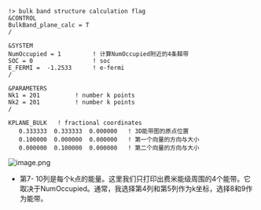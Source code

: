 ```
!> bulk band structure calculation flag
&CONTROL
BulkBand_plane_calc = T
/

&SYSTEM
NumOccupied = 1         ! 计算NumOccupied附近的4条鞥带
SOC = 0                 ! soc
E_FERMI =  -1.2533      ! e-fermi
/

&PARAMETERS
Nk1 = 201          ! number k points
Nk2 = 201          ! number k points
/

KPLANE_BULK   ! fractional coordinates
   0.333333  0.333333  0.000000   ! 3D能带图的原点位置
   0.100000  0.000000  0.000000   ! 第一个向量的方向与大小
   0.000000  0.100000  0.000000   ! 第二个向量的方向与大小
```
![image.png](https://jf-1325624113.cos.ap-guangzhou.myqcloud.com/study_picture/202404231108318.png)

- 第7- 10列是每个k点的能量。这里我们只打印出费米能级周围的4个能带。它取决于NumOccupied。通常，我选择第4列和第5列作为k坐标，选择8和9作为能带。
